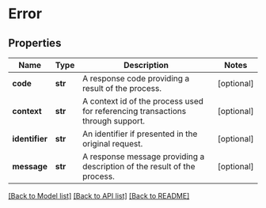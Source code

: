 # Error

## Properties
Name | Type | Description | Notes
------------ | ------------- | ------------- | -------------
**code** | **str** | A response code providing a result of the process. | [optional] 
**context** | **str** | A context id of the process used for referencing transactions through support. | [optional] 
**identifier** | **str** | An identifier if presented in the original request. | [optional] 
**message** | **str** | A response message providing a description of the result of the process. | [optional] 

[[Back to Model list]](../README.md#documentation-for-models) [[Back to API list]](../README.md#documentation-for-api-endpoints) [[Back to README]](../README.md)


